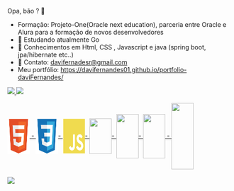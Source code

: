 Opa, bão ? 👋

- Formação: Projeto-One(Oracle next education), parceria entre Oracle e Alura para a formação de novos desenvolvedores
- 📙 Estudando atualmente Go 
- 📙 Conhecimentos em Html, CSS , Javascript e java (spring boot, jpa/hibernate etc..)
- 💬 Contato: davifernadesr@gmail.com 
- Meu portfólio:  https://davifernandes01.github.io/portfolio-daviFernandes/

<div >
  <a href="https://github.com/DaviFernandes01">
  <img height="180em" src="https://github-readme-stats.vercel.app/api?username=DaviFernandes01&show_icons=true&theme=dark&include_all_commits=true&count_private=true"/>
  <img height="180em" src="https://github-readme-stats.vercel.app/api/top-langs/?username=DaviFernandes01&layout=compact&langs_count=7&theme=dark"/>
</div>
  
  
  <div style="display: inline_block"><br>
  <img align="center"  height="80" width="50" src="https://raw.githubusercontent.com/devicons/devicon/master/icons/html5/html5-original.svg"> -
  <img align="center"  height="80" width="50" src="https://raw.githubusercontent.com/devicons/devicon/master/icons/css3/css3-original.svg">-
  <img align="center"  height="80" width="50" src="https://raw.githubusercontent.com/devicons/devicon/master/icons/javascript/javascript-plain.svg">-
   <img align="center"  height="80" width="50" src="https://cdn.jsdelivr.net/gh/devicons/devicon/icons/java/java-original-wordmark.svg"/>-
    <img align="center"  height="100" width="50" src="https://cdn.jsdelivr.net/gh/devicons/devicon/icons/mysql/mysql-original-wordmark.svg"/>-
     <img align="center"  height="100" width="50" src="https://cdn.jsdelivr.net/gh/devicons/devicon/icons/spring/spring-original.svg" /> -
    <img align= "center"  height= "150" width = "50" src= "https://cdn.jsdelivr.net/gh/devicons/devicon/icons/go/go-original-wordmark.svg"/>
      
         

</div>
  
 <div>
   <br>
   <a href="https://api.whatsapp.com/send?phone=5534998733098" target="_Blank"><img heigth="200" width="200" src="https://img.shields.io/badge/WhatsApp-25D366?style=for-the-badge&logo=whatsapp&logoColor=white" target="_Blank"></a>
  </div>
